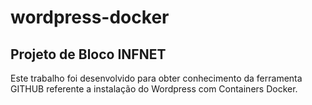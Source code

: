 # wordpress-docker
## Projeto de Bloco INFNET

Este trabalho foi desenvolvido para obter conhecimento da ferramenta GITHUB referente a instalação do Wordpress com Containers Docker.
